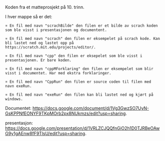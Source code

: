 Koden fra et matteprosjekt på 10. trinn.

I hver mappe så er det:

	¤ En fil med navn "scrachBilde" den filen er et bilde av scrach koden som ble visst i presentasjonen og documentent.

	¤ En fil med navn "scrach" den filen er eksempelet på scrach kode. Kan bli lastet ned og lastet opp på https://scratch.mit.edu/projects/editor/.

	¤ En fil med navn "cpp" den filen er eksepelet som ble visst i presentasjonen. Er bare koden.

	¤ En fil med navn "cppMForklaring" den filen er eksempelet som blir visst i documentet. Har med ekstra forklaringer.

	¤ En fil med navn "CppRun" den filen er source coden til filen med navn exeRun.

	¤ En fil med navn "exeRun" den filen kan bli lastet ned og kjørt på windows.

Documentet: https://docs.google.com/document/d/1Vg3GwzSO7UyN-GsKPPNfEONYF9TKpMOrb2px8NUkmzs/edit?usp=sharing.

presentasjon: https://docs.google.com/presentation/d/1VRLZCJQQfnGiO2h1D0TJRBeOAwG9y1gAEnw8fF9TlsU/edit?usp=sharing.
